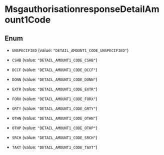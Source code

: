 

# MsgauthorisationresponseDetailAmount1Code

## Enum


* `UNSPECIFIED` (value: `"DETAIL_AMOUNT1_CODE_UNSPECIFIED"`)

* `CSHB` (value: `"DETAIL_AMOUNT1_CODE_CSHB"`)

* `DCCF` (value: `"DETAIL_AMOUNT1_CODE_DCCF"`)

* `DONN` (value: `"DETAIL_AMOUNT1_CODE_DONN"`)

* `EXTR` (value: `"DETAIL_AMOUNT1_CODE_EXTR"`)

* `FORX` (value: `"DETAIL_AMOUNT1_CODE_FORX"`)

* `GRTY` (value: `"DETAIL_AMOUNT1_CODE_GRTY"`)

* `OTHN` (value: `"DETAIL_AMOUNT1_CODE_OTHN"`)

* `OTHP` (value: `"DETAIL_AMOUNT1_CODE_OTHP"`)

* `SRCH` (value: `"DETAIL_AMOUNT1_CODE_SRCH"`)

* `TAXT` (value: `"DETAIL_AMOUNT1_CODE_TAXT"`)



